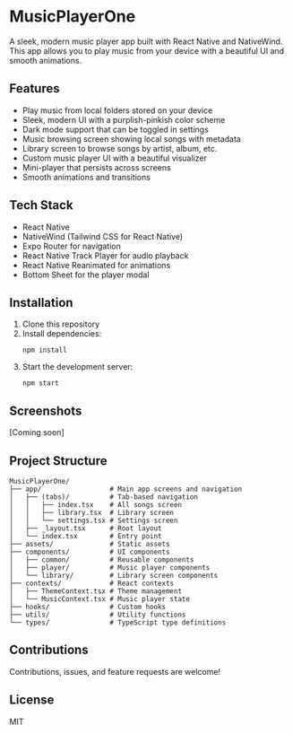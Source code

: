 # MusicPlayerOne

A sleek, modern music player app built with React Native and NativeWind. This app allows you to play music from your device with a beautiful UI and smooth animations.

## Features

- Play music from local folders stored on your device
- Sleek, modern UI with a purplish-pinkish color scheme
- Dark mode support that can be toggled in settings
- Music browsing screen showing local songs with metadata
- Library screen to browse songs by artist, album, etc.
- Custom music player UI with a beautiful visualizer
- Mini-player that persists across screens
- Smooth animations and transitions

## Tech Stack

- React Native
- NativeWind (Tailwind CSS for React Native)
- Expo Router for navigation
- React Native Track Player for audio playback
- React Native Reanimated for animations
- Bottom Sheet for the player modal

## Installation

1. Clone this repository
2. Install dependencies:
   ```
   npm install
   ```
3. Start the development server:
   ```
   npm start
   ```

## Screenshots

[Coming soon]

## Project Structure

```
MusicPlayerOne/
├── app/                 # Main app screens and navigation
│   ├── (tabs)/          # Tab-based navigation
│   │   ├── index.tsx    # All songs screen
│   │   ├── library.tsx  # Library screen
│   │   └── settings.tsx # Settings screen
│   ├── _layout.tsx      # Root layout
│   └── index.tsx        # Entry point
├── assets/              # Static assets
├── components/          # UI components
│   ├── common/          # Reusable components
│   ├── player/          # Music player components
│   └── library/         # Library screen components
├── contexts/            # React contexts
│   ├── ThemeContext.tsx # Theme management
│   └── MusicContext.tsx # Music player state
├── hooks/               # Custom hooks
├── utils/               # Utility functions
└── types/               # TypeScript type definitions
```

## Contributions

Contributions, issues, and feature requests are welcome!

## License

MIT

